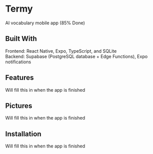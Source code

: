 # Termy
AI vocabulary mobile app (85% Done)

## Built With
Frontend: React Native, Expo, TypeScript, and SQLite<br>
Backend: Supabase (PostgreSQL database + Edge Functions), Expo notifications

## Features
Will fill this in when the app is finished

## Pictures
Will fill this in when the app is finished

## Installation 
Will fill this in when the app is finished

